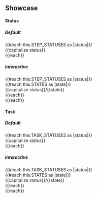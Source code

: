 ## Showcase

<section data-test-percy data-section="showcase">
  
  <h4 class="dummy-h4">Status</h4>
  <h5 class="dummy-h5">Default</h5>
  <div class="dummy-stepper-indicator-grid">
    {{#each this.STEP_STATUSES as |status|}}
      <div>
        <span class="dummy-text-small">{{capitalize status}}</span>
        <br />
        <Hds::Stepper::Step::Indicator @status={{status}} @text="1" />
      </div>
    {{/each}}
  </div>
  <h5 class="dummy-h5">Interactive</h5>
  {{#each this.STEP_STATUSES as |status|}}
    <div class="dummy-stepper-indicator-grid">
      {{#each this.STATES as |state|}}
        <div>
          <span class="dummy-text-small">{{capitalize status}}/{{state}}</span>
          <br />
          <Hds::Stepper::Step::Indicator
            @status={{status}}
            @text="1"
            @isInteractive={{true}}
            mock-state-value={{state}}
          />
        </div>
      {{/each}}
    </div>
  {{/each}}
  <h4 class="dummy-h4">Task</h4>
  <h5 class="dummy-h5">Default</h5>
  <div class="dummy-stepper-indicator-grid">
    {{#each this.TASK_STATUSES as |status|}}
      <div>
        <span class="dummy-text-small">{{capitalize status}}</span>
        <br />
        <Hds::Stepper::Task::Indicator @status={{status}} @text="1" />
      </div>
    {{/each}}
  </div>
  <h5 class="dummy-h5">Interactive</h5>
  {{#each this.TASK_STATUSES as |status|}}
    <div class="dummy-stepper-indicator-grid">
      {{#each this.STATES as |state|}}
        <div>
          <span class="dummy-text-small">{{capitalize status}}/{{state}}</span>
          <br />
          <Hds::Stepper::Task::Indicator @status={{status}} @isInteractive={{true}} mock-state-value={{state}} />
        </div>
      {{/each}}
    </div>
  {{/each}}
</section>